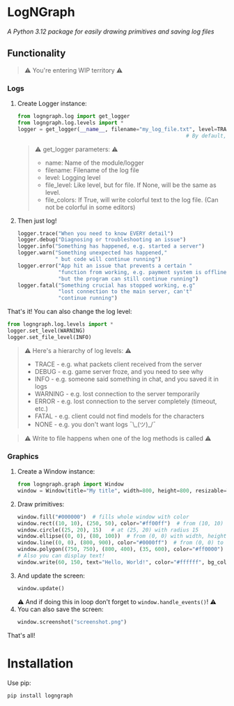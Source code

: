 # LogNGraph
*A Python 3.12 package for easily drawing primitives and saving log files*

## Functionality
> ⚠️ You're entering WIP territory ⚠️

### Logs
1. Create Logger instance:
    ```python
    from logngraph.log import get_logger
    from logngraph.log.levels import *
    logger = get_logger(__name__, filename="my_log_file.txt", level=TRACE)  # Look for everything
                                                          # By default, log level is INFO
    ```
   > ⚠️ get_logger parameters: ⚠️
   > - name: Name of the module/logger
   > - filename: Filename of the log file
   > - level: Logging level
   > - file_level: Like level, but for file. If None, will be the same as level.
   > - file_colors: If True, will write colorful text to the log file. (Can not be colorful in some editors)
2. Then just log!
    ```python
    logger.trace("When you need to know EVERY detail")
    logger.debug("Diagnosing or troubleshooting an issue")
    logger.info("Something has happened, e.g. started a server")
    logger.warn("Something unexpected has happened,"
                " but code will continue running")
    logger.error("App hit an issue that prevents a certain "
                 "function from working, e.g. payment system is offline"
                 "but the program can still continue running")
    logger.fatal("Something crucial has stopped working, e.g"
                 "lost connection to the main server, can't"
                 "continue running")
    ```
That's it!
You can also change the log level:
```python
from logngraph.log.levels import *
logger.set_level(WARNING)
logger.set_file_level(INFO)
```

> ⚠️ Here's a hierarchy of log levels: ⚠️
> - TRACE   - e.g. what packets client received from the server
> - DEBUG   - e.g. game server froze, and you need to see why
> - INFO    - e.g. someone said something in chat, and you saved it in logs
> - WARNING - e.g. lost connection to the server temporarily
> - ERROR   - e.g. lost connection to the server completely (timeout, etc.)
> - FATAL   - e.g. client could not find models for the characters
> - NONE    - e.g. you don't want logs ¯\\\_(ツ)\_/¯

> ⚠️ Write to file happens when one of the log methods is called ⚠️

### Graphics
1. Create a Window instance:
    ```python
    from logngraph.graph import Window
    window = Window(title="My title", width=800, height=800, resizable=True)
    ```
2. Draw primitives:
    ```python
    window.fill("#000000")  # fills whole window with color
    window.rect((10, 10), (250, 50), color="#ff00ff")  # from (10, 10) with width, height (250, 50)
    window.circle((25, 20), 15)   # at (25, 20) with radius 15
    window.ellipse((0, 0), (80, 100))  # from (0, 0) with width, height (80, 100)
    window.line((0, 0), (800, 900), color="#0000ff")  # from (0, 0) to (800, 900)
    window.polygon((750, 750), (800, 400), (35, 600), color="#ff0000")
    # Also you can display text!
    window.write(60, 150, text="Hello, World!", color="#ffffff", bg_color="#000000", antialias=True, size=32, font="Arial")
    ```
3. And update the screen:
    ```python
    window.update()
    ```
    ⚠️ And if doing this in loop don't forget to `window.handle_events()`! ⚠️
4. You can also save the screen:
    ```python
    window.screenshot("screenshot.png")
    ```
That's all!

# Installation
Use pip:
```bash
pip install logngraph
```
